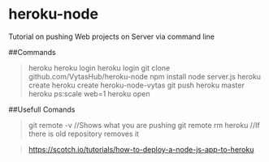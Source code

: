 # heroku-node


Tutorial on pushing Web projects on Server via command line

##Commands
>heroku 
>heroku login 
>heroku login
>git clone github.com/VytasHub/heroku-node
>npm install
>node server.js
>heroku create
>heroku create heroku-node-vytas
>git push heroku master
>heroku ps:scale web=1
>heroku open

##Usefull Comands
>git remote -v         //Shows what you are pushing 
>git remote rm heroku  //If there is old repository removes it


>https://scotch.io/tutorials/how-to-deploy-a-node-js-app-to-heroku


